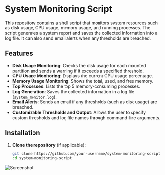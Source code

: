# System Monitoring Script

This repository contains a shell script that monitors system resources such as disk usage, CPU usage, memory usage, and running processes. The script generates a system report and saves the collected information into a log file. It can also send email alerts when any thresholds are breached.

## Features

- **Disk Usage Monitoring**: Checks the disk usage for each mounted partition and sends a warning if it exceeds a specified threshold.
- **CPU Usage Monitoring**: Displays the current CPU usage percentage.
- **Memory Usage Monitoring**: Shows the total, used, and free memory.
- **Top Processes**: Lists the top 5 memory-consuming processes.
- **Log Generation**: Saves the collected information in a log file (`system_monitor.log`).
- **Email Alerts**: Sends an email if any thresholds (such as disk usage) are breached.
- **Customizable Thresholds and Output**: Allows the user to specify custom thresholds and log file names through command-line arguments.

## Installation

1. **Clone the repository** (if applicable):
   ```bash
   git clone https://github.com/your-username/system-monitoring-script.git
   cd system-monitoring-script
![Screenshot](./output.pug)
